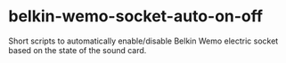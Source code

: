 # belkin-wemo-socket-auto-on-off
Short scripts to automatically enable/disable Belkin Wemo electric socket based on the state of the sound card.
